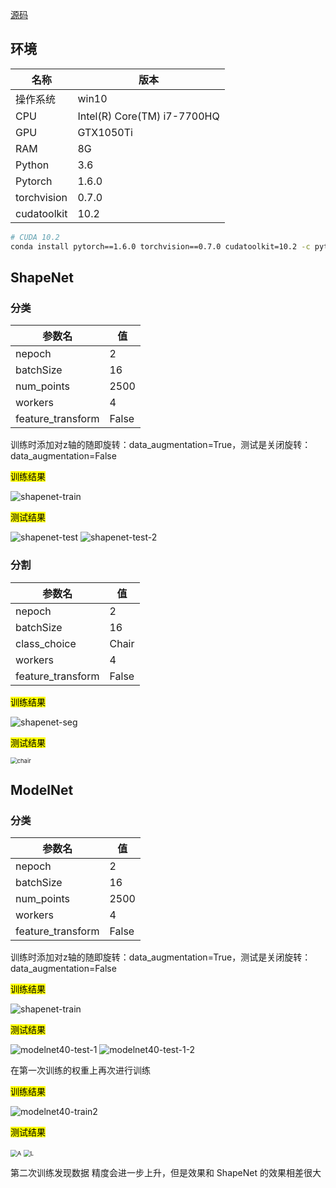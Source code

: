 [源码](https://github.com/fxia22/pointnet.pytorch)

## 环境

| 名称        | 版本                        |
| ----------- | --------------------------- |
| 操作系统    | win10                       |
| CPU         | Intel(R) Core(TM) i7-7700HQ |
| GPU         | GTX1050Ti                   |
| RAM         | 8G                          |
| Python      | 3.6                         |
| Pytorch     | 1.6.0                       |
| torchvision | 0.7.0                       |
| cudatoolkit | 10.2                        |



```bash
# CUDA 10.2
conda install pytorch==1.6.0 torchvision==0.7.0 cudatoolkit=10.2 -c pytorch
```





## ShapeNet

### 分类

| 参数名            | 值    |
| ----------------- | ----- |
| nepoch            | 2     |
| batchSize         | 16    |
| num_points        | 2500  |
| workers           | 4     |
| feature_transform | False |

训练时添加对z轴的随即旋转：data_augmentation=True，测试是关闭旋转：data_augmentation=False

<mark>训练结果</mark>

![shapenet-train](https://cdn.jsdelivr.net/gh/yangxin6/img-hosting@master/images/shapenet-train.7c9wj06mn3g0.png)

<mark>测试结果</mark>

![shapenet-test](https://cdn.jsdelivr.net/gh/yangxin6/img-hosting@master/images/shapenet-test.60muvcu1hw00.png) ![shapenet-test-2](https://cdn.jsdelivr.net/gh/yangxin6/img-hosting@master/images/shapenet-test-2.7326f3uh6vc0.png)



### 分割

| 参数名            | 值    |
| ----------------- | ----- |
| nepoch            | 2     |
| batchSize         | 16    |
| class_choice      | Chair |
| workers           | 4     |
| feature_transform | False |

<mark>训练结果</mark>

![shapenet-seg](https://cdn.jsdelivr.net/gh/yangxin6/img-hosting@master/images/shapenet-seg.7jbn8ar7ysc0.png)

<mark>测试结果</mark>

<img src="https://cdn.jsdelivr.net/gh/yangxin6/img-hosting@master/images/chair.s38ouphewq8.png" alt="chair" style="zoom:67%;" />



## ModelNet

### 分类

| 参数名            | 值    |
| ----------------- | ----- |
| nepoch            | 2     |
| batchSize         | 16    |
| num_points        | 2500  |
| workers           | 4     |
| feature_transform | False |

训练时添加对z轴的随即旋转：data_augmentation=True，测试是关闭旋转：data_augmentation=False

<mark>训练结果</mark>

![shapenet-train](https://cdn.jsdelivr.net/gh/yangxin6/img-hosting@master/images/shapenet-train.7c9wj06mn3g0.png)

<mark>测试结果</mark>

![modelnet40-test-1](https://cdn.jsdelivr.net/gh/yangxin6/img-hosting@master/images/modelnet40-test-1.1y2d9jdxawbk.png) ![modelnet40-test-1-2](https://cdn.jsdelivr.net/gh/yangxin6/img-hosting@master/images/modelnet40-test-1-2.6psx8l8rq500.png)



在第一次训练的权重上再次进行训练

<mark>训练结果</mark>

![modelnet40-train2](https://cdn.jsdelivr.net/gh/yangxin6/img-hosting@master/images/modelnet40-train2.6wxwwzqbgts0.png)



<mark>测试结果</mark>

<img src="https://cdn.jsdelivr.net/gh/yangxin6/img-hosting@master/images/A.22notmx269s0.png" alt="A" style="zoom:67%;" /> <img src="https://cdn.jsdelivr.net/gh/yangxin6/img-hosting@master/images/L.5gwmx4aoyec0.png" alt="L" style="zoom:67%;" />



第二次训练发现数据 精度会进一步上升，但是效果和 ShapeNet 的效果相差很大